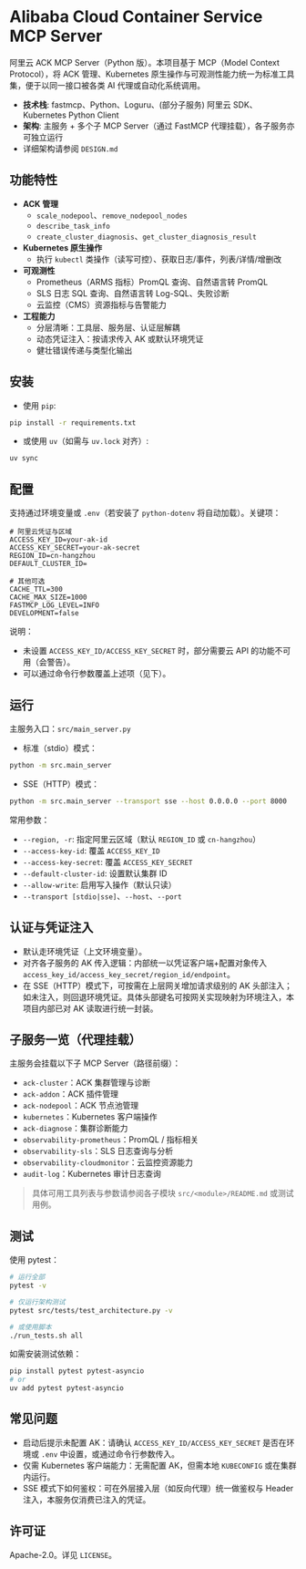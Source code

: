 # Alibaba Cloud Container Service MCP Server

阿里云 ACK MCP Server（Python 版）。本项目基于 MCP（Model Context Protocol），将 ACK 管理、Kubernetes 原生操作与可观测性能力统一为标准工具集，便于以同一接口被各类 AI 代理或自动化系统调用。

- **技术栈**: fastmcp、Python、Loguru、(部分子服务) 阿里云 SDK、Kubernetes Python Client
- **架构**: 主服务 + 多个子 MCP Server（通过 FastMCP 代理挂载），各子服务亦可独立运行
- 详细架构请参阅 `DESIGN.md`

## 功能特性

- **ACK 管理**
  - `scale_nodepool`、`remove_nodepool_nodes`
  - `describe_task_info`
  - `create_cluster_diagnosis`、`get_cluster_diagnosis_result`
- **Kubernetes 原生操作**
  - 执行 `kubectl` 类操作（读写可控）、获取日志/事件，列表/详情/增删改
- **可观测性**
  - Prometheus（ARMS 指标）PromQL 查询、自然语言转 PromQL
  - SLS 日志 SQL 查询、自然语言转 Log-SQL、失败诊断
  - 云监控（CMS）资源指标与告警能力
- **工程能力**
  - 分层清晰：工具层、服务层、认证层解耦
  - 动态凭证注入：按请求传入 AK 或默认环境凭证
  - 健壮错误传递与类型化输出

## 安装

- 使用 `pip`:
```bash
pip install -r requirements.txt
```

- 或使用 `uv`（如需与 `uv.lock` 对齐）:
```bash
uv sync
```

## 配置

支持通过环境变量或 `.env`（若安装了 `python-dotenv` 将自动加载）。关键项：

```env
# 阿里云凭证与区域
ACCESS_KEY_ID=your-ak-id
ACCESS_KEY_SECRET=your-ak-secret
REGION_ID=cn-hangzhou
DEFAULT_CLUSTER_ID=

# 其他可选
CACHE_TTL=300
CACHE_MAX_SIZE=1000
FASTMCP_LOG_LEVEL=INFO
DEVELOPMENT=false
```

说明：
- 未设置 `ACCESS_KEY_ID/ACCESS_KEY_SECRET` 时，部分需要云 API 的功能不可用（会警告）。
- 可以通过命令行参数覆盖上述项（见下）。

## 运行

主服务入口：`src/main_server.py`

- 标准（stdio）模式：
```bash
python -m src.main_server
```

- SSE（HTTP）模式：
```bash
python -m src.main_server --transport sse --host 0.0.0.0 --port 8000
```

常用参数：
- `--region, -r`: 指定阿里云区域（默认 `REGION_ID` 或 `cn-hangzhou`）
- `--access-key-id`: 覆盖 `ACCESS_KEY_ID`
- `--access-key-secret`: 覆盖 `ACCESS_KEY_SECRET`
- `--default-cluster-id`: 设置默认集群 ID
- `--allow-write`: 启用写入操作（默认只读）
- `--transport [stdio|sse]`、`--host`、`--port`

## 认证与凭证注入

- 默认走环境凭证（上文环境变量）。
- 对齐各子服务的 AK 传入逻辑：内部统一以凭证客户端+配置对象传入 `access_key_id/access_key_secret/region_id/endpoint`。
- 在 SSE（HTTP）模式下，可按需在上层网关增加请求级别的 AK 头部注入；如未注入，则回退环境凭证。具体头部键名可按网关实现映射为环境注入，本项目内部已对 AK 读取进行统一封装。

## 子服务一览（代理挂载）

主服务会挂载以下子 MCP Server（路径前缀）：
- `ack-cluster`：ACK 集群管理与诊断
- `ack-addon`：ACK 插件管理
- `ack-nodepool`：ACK 节点池管理
- `kubernetes`：Kubernetes 客户端操作
- `ack-diagnose`：集群诊断能力
- `observability-prometheus`：PromQL / 指标相关
- `observability-sls`：SLS 日志查询与分析
- `observability-cloudmonitor`：云监控资源能力
- `audit-log`：Kubernetes 审计日志查询

> 具体可用工具列表与参数请参阅各子模块 `src/<module>/README.md` 或测试用例。

## 测试

使用 pytest：
```bash
# 运行全部
pytest -v

# 仅运行架构测试
pytest src/tests/test_architecture.py -v

# 或使用脚本
./run_tests.sh all
```

如需安装测试依赖：
```bash
pip install pytest pytest-asyncio
# or
uv add pytest pytest-asyncio
```

## 常见问题

- 启动后提示未配置 AK：请确认 `ACCESS_KEY_ID/ACCESS_KEY_SECRET` 是否在环境或 `.env` 中设置，或通过命令行参数传入。
- 仅需 Kubernetes 客户端能力：无需配置 AK，但需本地 `KUBECONFIG` 或在集群内运行。
- SSE 模式下如何鉴权：可在外层接入层（如反向代理）统一做鉴权与 Header 注入，本服务仅消费已注入的凭证。

## 许可证

Apache-2.0。详见 `LICENSE`。

